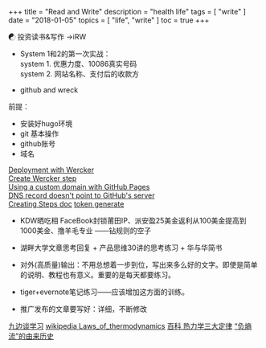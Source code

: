 +++
title = "Read and Write"
description = "health life"
tags = [
    "write"
]
date = "2018-01-05"
topics = [
    "life",
    "write"
]
toc = true
+++

☯ 投资读书&写作 →iRW 

- System 1和2的第一次实战：</br>
system 1. 优惠力度、10086真实号码</br>
system 2. 网站名称、支付后的收款方

- github and wreck

前提：

- 安装好hugo环境
- git 基本操作
- github账号
- 域名

[Deployment with Wercker](https://gohugo.io/hosting-and-deployment/deployment-with-wercker/)</br>
[Create Wercker step](https://app.wercker.com/applications/create-step)</br>
[Using a custom domain with GitHub Pages](https://help.github.com/articles/using-a-custom-domain-with-github-pages/)</br>
[DNS record doesn't point to GitHub's server](https://help.github.com/articles/troubleshooting-custom-domains/#dns-configuration-errors)</br>
[Creating Steps doc](http://devcenter.wercker.com/docs/steps/creating-steps)
[token generate](https://help.github.com/articles/creating-a-personal-access-token-for-the-command-line/)

- KDW晒吃相
FaceBook封锁莆田IP、派安盈25美金返利从100美金提高到1000美金、撸羊毛专业
——钻规则的空子

- 湖畔大学文章思考回复 + 产品思维30讲的思考练习 + 华与华简书

- 对外(高质量)输出：不用总想着一步到位，写出来多么好的文字。即使是简单的说明、教程也有意义。重要的是每天都要练习。

- tiger+evernote笔记练习——应该增加这方面的训练。

- 推广发布的文章要写好：详细，不断修改


[九边谈学习](https://mp.weixin.qq.com/s/wAfO34JxvIH95oln9gx0OA)
[wikipedia Laws_of_thermodynamics](https://en.wikipedia.org/wiki/Laws_of_thermodynamics)
[百科 热力学三大定律](https://baike.baidu.com/item/热力学三大定律/10572632)
[“负熵流”的由来历史](http://blog.sciencenet.cn/blog-267-870126.html)

